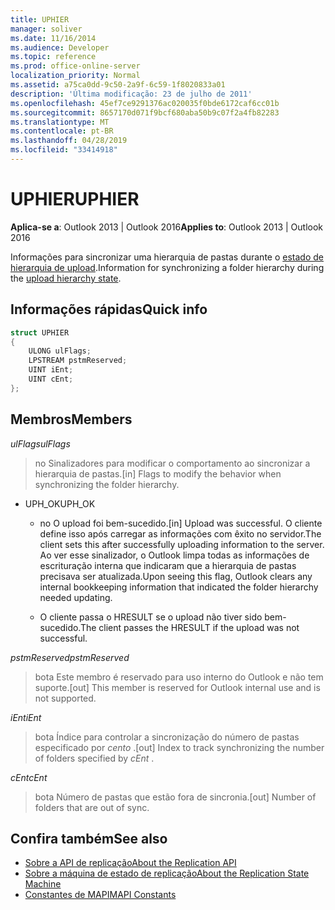```yaml
---
title: UPHIER
manager: soliver
ms.date: 11/16/2014
ms.audience: Developer
ms.topic: reference
ms.prod: office-online-server
localization_priority: Normal
ms.assetid: a75ca0dd-9c50-2a9f-6c59-1f8020833a01
description: 'Última modificação: 23 de julho de 2011'
ms.openlocfilehash: 45ef7ce9291376ac020035f0bde6172caf6cc01b
ms.sourcegitcommit: 8657170d071f9bcf680aba50b9c07f2a4fb82283
ms.translationtype: MT
ms.contentlocale: pt-BR
ms.lasthandoff: 04/28/2019
ms.locfileid: "33414918"
---
```

# <a name="uphier"></a><span data-ttu-id="da5db-103">UPHIER</span><span class="sxs-lookup"><span data-stu-id="da5db-103">UPHIER</span></span>
 
<span data-ttu-id="da5db-104">**Aplica-se a**: Outlook 2013 | Outlook 2016</span><span class="sxs-lookup"><span data-stu-id="da5db-104">**Applies to**: Outlook 2013 | Outlook 2016</span></span> 
  
<span data-ttu-id="da5db-105">Informações para sincronizar uma hierarquia de pastas durante o [estado de hierarquia de upload](upload-hierarchy-state.md).</span><span class="sxs-lookup"><span data-stu-id="da5db-105">Information for synchronizing a folder hierarchy during the [upload hierarchy state](upload-hierarchy-state.md).</span></span>
  
## <a name="quick-info"></a><span data-ttu-id="da5db-106">Informações rápidas</span><span class="sxs-lookup"><span data-stu-id="da5db-106">Quick info</span></span>

```cpp
struct UPHIER 
{ 
    ULONG ulFlags; 
    LPSTREAM pstmReserved; 
    UINT iEnt; 
    UINT cEnt; 
};
```

## <a name="members"></a><span data-ttu-id="da5db-107">Membros</span><span class="sxs-lookup"><span data-stu-id="da5db-107">Members</span></span>

<span data-ttu-id="da5db-108">_ulFlags_</span><span class="sxs-lookup"><span data-stu-id="da5db-108">_ulFlags_</span></span>
  
> <span data-ttu-id="da5db-109">no Sinalizadores para modificar o comportamento ao sincronizar a hierarquia de pastas.</span><span class="sxs-lookup"><span data-stu-id="da5db-109">[in] Flags to modify the behavior when synchronizing the folder hierarchy.</span></span>
    
  - <span data-ttu-id="da5db-110">UPH_OK</span><span class="sxs-lookup"><span data-stu-id="da5db-110">UPH_OK</span></span>
    
    - <span data-ttu-id="da5db-111">no O upload foi bem-sucedido.</span><span class="sxs-lookup"><span data-stu-id="da5db-111">[in] Upload was successful.</span></span> <span data-ttu-id="da5db-112">O cliente define isso após carregar as informações com êxito no servidor.</span><span class="sxs-lookup"><span data-stu-id="da5db-112">The client sets this after successfully uploading information to the server.</span></span> <span data-ttu-id="da5db-113">Ao ver esse sinalizador, o Outlook limpa todas as informações de escrituração interna que indicaram que a hierarquia de pastas precisava ser atualizada.</span><span class="sxs-lookup"><span data-stu-id="da5db-113">Upon seeing this flag, Outlook clears any internal bookkeeping information that indicated the folder hierarchy needed updating.</span></span> 
    
    - <span data-ttu-id="da5db-114">O cliente passa o HRESULT se o upload não tiver sido bem-sucedido.</span><span class="sxs-lookup"><span data-stu-id="da5db-114">The client passes the HRESULT if the upload was not successful.</span></span>
    
<span data-ttu-id="da5db-115">_pstmReserved_</span><span class="sxs-lookup"><span data-stu-id="da5db-115">_pstmReserved_</span></span>
  
> <span data-ttu-id="da5db-116">bota Este membro é reservado para uso interno do Outlook e não tem suporte.</span><span class="sxs-lookup"><span data-stu-id="da5db-116">[out] This member is reserved for Outlook internal use and is not supported.</span></span>
    
<span data-ttu-id="da5db-117">_iEnt_</span><span class="sxs-lookup"><span data-stu-id="da5db-117">_iEnt_</span></span>
  
> <span data-ttu-id="da5db-118">bota Índice para controlar a sincronização do número de pastas especificado por *cento* .</span><span class="sxs-lookup"><span data-stu-id="da5db-118">[out] Index to track synchronizing the number of folders specified by  *cEnt*  .</span></span> 
    
<span data-ttu-id="da5db-119">_cEnt_</span><span class="sxs-lookup"><span data-stu-id="da5db-119">_cEnt_</span></span>
  
> <span data-ttu-id="da5db-120">bota Número de pastas que estão fora de sincronia.</span><span class="sxs-lookup"><span data-stu-id="da5db-120">[out] Number of folders that are out of sync.</span></span>
    
## <a name="see-also"></a><span data-ttu-id="da5db-121">Confira também</span><span class="sxs-lookup"><span data-stu-id="da5db-121">See also</span></span>

- [<span data-ttu-id="da5db-122">Sobre a API de replicação</span><span class="sxs-lookup"><span data-stu-id="da5db-122">About the Replication API</span></span>](about-the-replication-api.md)
- [<span data-ttu-id="da5db-123">Sobre a máquina de estado de replicação</span><span class="sxs-lookup"><span data-stu-id="da5db-123">About the Replication State Machine</span></span>](about-the-replication-state-machine.md)
- [<span data-ttu-id="da5db-124">Constantes de MAPI</span><span class="sxs-lookup"><span data-stu-id="da5db-124">MAPI Constants</span></span>](mapi-constants.md)

